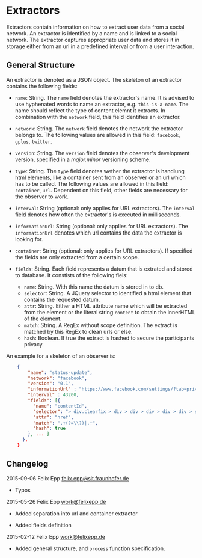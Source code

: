 # Extractors

Extractors contain information on how to extract user data from a social network. An extractor is identified by a name and is linked to a social network. The extractor captures appropriate user data and stores it in storage either from an url in a predefined interval or from a user interaction.

## General Structure

An extractor is denoted as a JSON object. The skeleton of an extractor contains the following fields:

* `name`: String. The `name` field denotes the extractor's name. It is advised to use hyphenated words to name an extractor, e.g. `this-is-a-name`. The name should reflect the type of content elemnt it extracts. In combination with the `network` field, this field identifies an extractor.

* `network`: String. The `network` field denotes the network the extractor belongs to. The following values are allowed in this field: `facebook`, `gplus`, `twitter`.

* `version`: String. The `version` field denotes the observer's development version, specified in a *major.minor* versioning scheme.

* `type`: String. The `type` field denotes wether the extractor is handlung html elements, like a container sent from an observer or an url which has to be called. The following values are allowed in this field: `container`, `url`. Dependent on this field, other fields are necessary for the observer to work.

* `interval`: String (optional: only applies for URL extractors). The `interval` field denotes how often the extractor's is executed in milliseconds.

* `informationUrl`: String (optional: only applies for URL extractors). The `informationUrl` denotes which url contains the data the extractor is looking for.

* `container`: String (optional: only applies for URL extractors). If specified the fields are only extracted from a certain scope.

* `fields`: String. Each field represents a datum that is extrated and stored to database. It constists of the following fiels:
    * `name`: String. With this name the datum is stored in to db.
    * `selector`: String. A JQuery selector to identified a html element that contains the requested datum.
    * `attr`: String. Either a HTML attribute name which will be extracted from the element or the literal string `content` to obtain the innerHTML of the element.
    * `match`: String. A RegEx without scope definition. The extract is matched by this RegEx to clean urls or else.
    * `hash`: Boolean. If true the extract is hashed to secure the participants privacy.

An example for a skeleton of an observer is:

```JSON
    {
        "name": "status-update",
        "network": "facebook",
        "version": "0.1",
        "informationUrl" : "https://www.facebook.com/settings/?tab=privacy",
        "interval" : 43200,
        "fields": [{
          "name": "contentId",
          "selector": "> div.clearfix > div > div > div > div > div > span > span > a:first-child",
          "attr": "href",
          "match": ".+(?=\\?)|.+",
          "hash": true
        }, ... ]
      },
    }
```

## Changelog

2015-09-06 Felix Epp <felix.epp@sit.fraunhofer.de>

* Typos

2015-05-26 Felix Epp <work@felixepp.de>

* Added separation into url and container extractor

* Added fields definition

2015-02-12 Felix Epp <work@felixepp.de>

* Added general structure, and `process` function specification.
